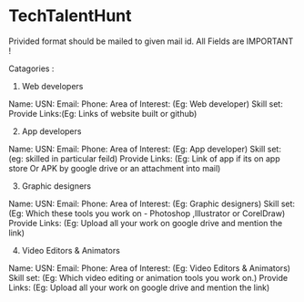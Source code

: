 # TechTalentHunt

Privided format should be mailed to given mail id.
All Fields are IMPORTANT !

Catagories :

1. Web developers

Name:
USN:
Email:
Phone:
Area of Interest: (Eg: Web developer)
Skill set:
Provide Links:(Eg: Links of website built or github)

2. App developers

Name:
USN:
Email:
Phone:
Area of Interest: (Eg: App developer)
Skill set: (eg: skilled in particular feild)
Provide Links: (Eg: Link of app if its on app store Or APK by google drive or an attachment into mail)

3. Graphic designers

Name:
USN:
Email:
Phone:
Area of Interest: (Eg: Graphic designers)
Skill set: (Eg: Which these tools you work on - Photoshop ,Illustrator or CorelDraw)
Provide Links: (Eg: Upload all your work on google drive and mention the link)

4. Video Editors & Animators

Name:
USN:
Email:
Phone:
Area of Interest: (Eg: Video Editors & Animators)
Skill set: (Eg: Which video editing or animation tools you work on.)
Provide Links: (Eg: Upload all your work on google drive and mention the link)
